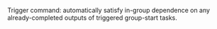 Trigger command: automatically satisfy in-group dependence on any
already-completed outputs of triggered group-start tasks.

